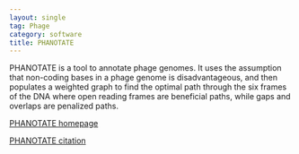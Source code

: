 ```yaml
---
layout: single
tag: Phage
category: software
title: PHANOTATE
---
```


PHANOTATE is a tool to annotate phage genomes.<!--more--> It uses the assumption that non-coding bases in a phage genome 
is disadvantageous, and then populates a weighted graph to find the optimal path through the six frames of the DNA where 
open reading frames are beneficial paths, while gaps and overlaps are penalized paths.

[PHANOTATE homepage](https://github.com/linsalrob/PHANOTATE)

[PHANOTATE citation](https://doi.org/10.1093/bioinformatics/btz265)

